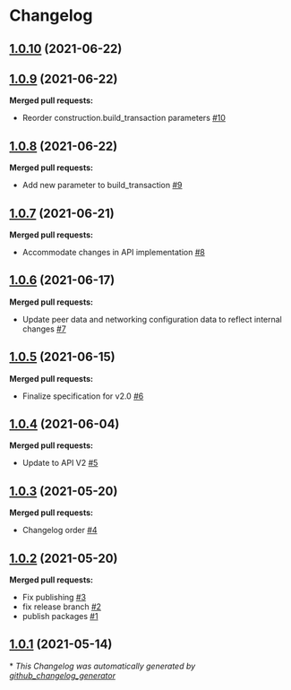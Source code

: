 # Changelog

## [1.0.10](https://github.com/radixdlt/open-rpc-spec/tree/1.0.10) (2021-06-22)

## [1.0.9](https://github.com/radixdlt/open-rpc-spec/tree/1.0.9) (2021-06-22)

**Merged pull requests:**

- Reorder construction.build\_transaction parameters [\#10](https://github.com/radixdlt/open-rpc-spec/pull/10)

## [1.0.8](https://github.com/radixdlt/open-rpc-spec/tree/1.0.8) (2021-06-22)

**Merged pull requests:**

- Add new parameter to build\_transaction [\#9](https://github.com/radixdlt/open-rpc-spec/pull/9)

## [1.0.7](https://github.com/radixdlt/open-rpc-spec/tree/1.0.7) (2021-06-21)

**Merged pull requests:**

- Accommodate changes in API implementation [\#8](https://github.com/radixdlt/open-rpc-spec/pull/8)

## [1.0.6](https://github.com/radixdlt/open-rpc-spec/tree/1.0.6) (2021-06-17)

**Merged pull requests:**

- Update peer data and networking configuration data to reflect internal changes [\#7](https://github.com/radixdlt/open-rpc-spec/pull/7)

## [1.0.5](https://github.com/radixdlt/open-rpc-spec/tree/1.0.5) (2021-06-15)

**Merged pull requests:**

- Finalize specification for v2.0 [\#6](https://github.com/radixdlt/open-rpc-spec/pull/6)

## [1.0.4](https://github.com/radixdlt/open-rpc-spec/tree/1.0.4) (2021-06-04)

**Merged pull requests:**

- Update to API V2 [\#5](https://github.com/radixdlt/open-rpc-spec/pull/5)

## [1.0.3](https://github.com/radixdlt/open-rpc-spec/tree/1.0.3) (2021-05-20)

**Merged pull requests:**

- Changelog order [\#4](https://github.com/radixdlt/open-rpc-spec/pull/4)

## [1.0.2](https://github.com/radixdlt/open-rpc-spec/tree/1.0.2) (2021-05-20)

**Merged pull requests:**

- Fix publishing [\#3](https://github.com/radixdlt/open-rpc-spec/pull/3)
- fix release branch [\#2](https://github.com/radixdlt/open-rpc-spec/pull/2)
- publish packages [\#1](https://github.com/radixdlt/open-rpc-spec/pull/1)

## [1.0.1](https://github.com/radixdlt/open-rpc-spec/tree/1.0.1) (2021-05-14)



\* *This Changelog was automatically generated by [github_changelog_generator](https://github.com/github-changelog-generator/github-changelog-generator)*
